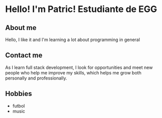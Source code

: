 # Hello! I'm Patric! Estudiante de EGG

## About me

Hello, I like it and I'm learning a lot about programming in general

## Contact me

As I learn full stack development, I look for opportunities and meet new people who help me improve my skills, which helps me grow both personally and professionally.

## Hobbies

- futbol
- music